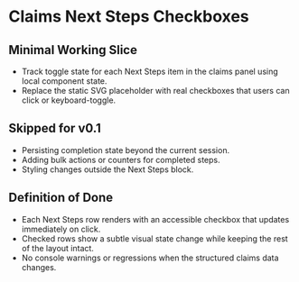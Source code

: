 # Claims Next Steps Checkboxes

## Minimal Working Slice
- Track toggle state for each Next Steps item in the claims panel using local component state.
- Replace the static SVG placeholder with real checkboxes that users can click or keyboard-toggle.

## Skipped for v0.1
- Persisting completion state beyond the current session.
- Adding bulk actions or counters for completed steps.
- Styling changes outside the Next Steps block.

## Definition of Done
- Each Next Steps row renders with an accessible checkbox that updates immediately on click.
- Checked rows show a subtle visual state change while keeping the rest of the layout intact.
- No console warnings or regressions when the structured claims data changes.
